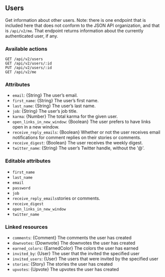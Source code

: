 ## Users

Get information about other users. Note: there is one endpoint that is included here that does
not conform to the JSON API organization, and that is `/api/v2/me`. That endpoint returns
information about the currently authenticated user, if any.

### Available actions

```
GET /api/v2/users
GET /api/v2/users/:id
PUT /api/v2/users/:id
GET /api/v2/me
```

### Attributes

- `email`: {String} The user’s email.
- `first_name`: {String} The user’s first name.
- `last_name`: {String} The user’s last name.
- `job`: {String} The user’s job title.
- `karma`: {Number} The total karma for the given user.
- `open_links_in_new_window`: {Boolean} The user prefers to have links open in a new window.
- `receive_reply_emails`: {Boolean} Whether or not the user receives email notifications for comment replies on their stories or comments.
- `receive_digest`: {Boolean} The user receives the weekly digest.
- `twitter_name`: {String} The user’s Twitter handle, without the '@'.

### Editable attributes

- `first_name`
- `last_name`
- `email`
- `password`
- `job`
- `receive_reply_emails`stories or comments.
- `receive_digest`
- `open_links_in_new_window`
- `twitter_name`

### Linked resources

- `comments`: {Comment} The comments the user has created
- `downvotes`: {Downvote} The downvotes the user has created
- `earned_colors`: {EarnedColor} The colors the user has earned
- `invited_by`: {User} The user that the invited the specified user
- `invited_users`: {User} The users that were invited by the specified user
- `stories`: {Story} The stories the user has created
- `upvotes`: {Upvote} The upvotes the user has created

